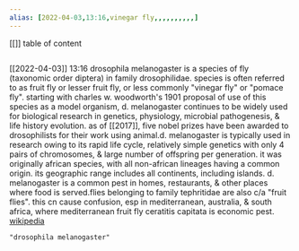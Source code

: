 ```yaml
---
alias: [2022-04-03,13:16,vinegar fly,,,,,,,,,,]
---
```

[[]]
table of content
```toc
```

[[2022-04-03]] 13:16
drosophila melanogaster is a species of fly (taxonomic order diptera) in family drosophilidae. species is often referred to as fruit fly or lesser fruit fly, or less commonly "vinegar fly" or "pomace fly". starting with charles w. woodworth's 1901 proposal of use of this species as a model organism, d. melanogaster continues to be widely used for biological research in genetics, physiology, microbial pathogenesis, & life history evolution. as of [[2017]], five nobel prizes have been awarded to drosophilists for their work using animal.d. melanogaster is typically used in research owing to its rapid life cycle, relatively simple genetics with only 4 pairs of chromosomes, & large number of offspring per generation. it was originally african species, with all non-african lineages having a common origin. its geographic range includes all continents, including islands. d. melanogaster is a common pest in homes, restaurants, & other places where food is served.flies belonging to family tephritidae are also c/a "fruit flies". this cn cause confusion, esp in mediterranean, australia, & south africa, where mediterranean fruit fly ceratitis capitata is economic pest.
[wikipedia](https://en.wikipedia.org/wiki/drosophila%20melanogaster)
```query
"drosophila melanogaster"
```